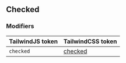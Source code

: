 ## Checked

### Modifiers

| TailwindJS token | TailwindCSS token |
| ----- | ----- |
| `checked` | [checked](https://tailwindcss.com/docs/hover-focus-and-other-states#checked) |